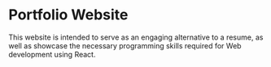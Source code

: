# Portfolio Website
This website is intended to serve as an engaging alternative to a resume, as well as showcase
the necessary programming skills required for Web development using React.
